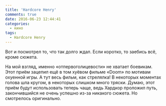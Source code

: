 ```yaml
---
title: 'Hardcore Henry'
comments: true
date: 2016-06-23 12:44:41
categories:
  - кино
tags:
  - Hardcore Henry
---
```


Вот и&nbsp;посмотрел то, что так долго ждал. Если коротко, то&nbsp;заебись всё, кроме сюжета.

На&nbsp;мой взгляд, именно &laquo;отпервоголицевости&raquo; не&nbsp;хватает боевикам. Этот приём
зацепил ещё в&nbsp;том хуёвом фильме &laquo;Doom&raquo; по&nbsp;мотивам охуенной игры. А&nbsp;тут
весь фильм, как стрелялка! В&nbsp;некоторых моментах голова шла кругом, в&nbsp;некоторых слишком
много тряски. Думаю, этот приём будут использовать теперь чаще, ведь Хардкор проложил путь,
закончившийся не&nbsp;очень успешно <nobr>из-за</nobr> никакого сюжета. Но смотрелось оригинально.
